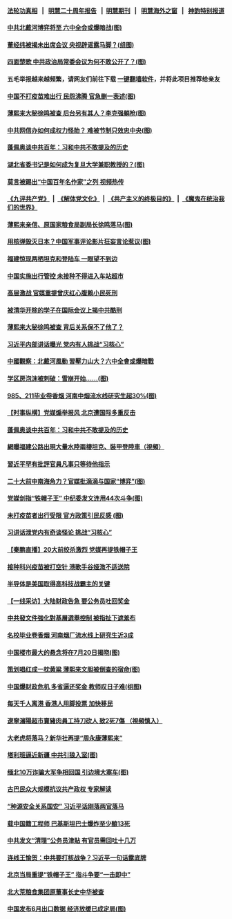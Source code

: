 #### [法轮功真相](https://github.com/gfw-breaker/truth/blob/master/README.md?t=0) &nbsp;&nbsp;|&nbsp;&nbsp; [明慧二十周年报告](https://github.com/gfw-breaker/mh-reports/blob/master/README.md?t=0) &nbsp;&nbsp;|&nbsp;&nbsp;[明慧期刊](https://github.com/gfw-breaker/mh-qikan) &nbsp;&nbsp;|&nbsp;&nbsp; [明慧海外之窗](https://github.com/gfw-breaker/mh-news/blob/master/README.md?t=0) &nbsp;&nbsp;|&nbsp;&nbsp; [神韵特别报道](https://github.com/gfw-breaker/mh-news/blob/master/shenyun.md?t=0)
#### [ 中共北戴河博弈将至 六中全会或爆暗战(图)](https://github.com/gfw-breaker/banned-news3/blob/master/pages/p2/978033.md)
#### [ 董经纬被揭未出席会议 央视辟谣露马脚？(组图)](https://github.com/gfw-breaker/banned-news3/blob/master/pages/p2/977928.md)
#### [ 四面楚歌 中共政治局常委会议为何不敢公开了？(图)](https://github.com/gfw-breaker/banned-news3/blob/master/pages/p2/978024.md)
#### 五毛举报越来越频繁，请网友们前往下载 [一键翻墙软件](https://github.com/gfw-breaker/ssr-accounts)，并将此项目推荐给亲友
#### [ 中国不打疫苗难出行 民怨沸腾 官急删一表述(图)](https://github.com/gfw-breaker/banned-news3/blob/master/pages/p1/977993.md)
#### [ 薄熙来大秘徐鸣被查 后台另有其人？李克强躺枪(图)](https://github.com/gfw-breaker/banned-news3/blob/master/pages/p2/978028.md)
#### [ 中共网信办如何成权力怪胎？ 难被节制只效忠中央(图)](https://github.com/gfw-breaker/banned-news3/blob/master/pages/p2/977987.md)
#### [ 蓬佩奥谈中共百年：习和中共不敢提及的历史](https://github.com/gfw-breaker/banned-news3/blob/master/pages/nf4514/n13086813.md)
#### [ 湖北省委书记是如何成为复旦大学兼职教授的？(图)](https://github.com/gfw-breaker/banned-news3/blob/master/pages/p2/977955.md)
#### [ 莫言被踢出“中国百年名作家”之列 视频热传](https://github.com/gfw-breaker/banned-news3/blob/master/pages/nsc413/n13087451.md)
#### [《九评共产党》](https://github.com/begood0513/9ping.md/blob/master/README.md) &nbsp;|&nbsp; [《解体党文化》](../../../../jtdwh.md/blob/master/README.md)  &nbsp;|&nbsp; [《共产主义的终极目的》](../../../../gczydzjmd.md/blob/master/README.md) &nbsp;|&nbsp; [《魔鬼在统治我们的世界》](../../../../mgztzwmdsj.md/blob/master/README.md) 
#### [ 薄熙来亲信、原国家粮食局副局长徐鸣落马(图)](https://github.com/gfw-breaker/banned-news3/blob/master/pages/p2/977979.md)
#### [ 用核弹毁灭日本？中国军事评论影片狂妄言论惹议(图)](https://github.com/gfw-breaker/banned-news3/blob/master/pages/p1/977958.md)
#### [ 福建惊现两栖坦克和登陆车 一眼望不到边](https://github.com/gfw-breaker/banned-news3/blob/master/pages/prog204/a103164955.md)
#### [ 中国实施出行管控 未接种不得进入车站超市](https://github.com/gfw-breaker/banned-news3/blob/master/pages/prog204/a103164885.md)
#### [ 高层激战 官媒重提曾庆红心腹赖小民死刑](https://github.com/gfw-breaker/banned-news3/blob/master/pages/nf4514/n13086324.md)
#### [ 被清华开除的学子在国际会议上揭中共酷刑](https://github.com/gfw-breaker/banned-news3/blob/master/pages/nsc413/n13089044.md)
#### [ 薄熙来大秘徐鸣被查 背后关系保不了他了？](https://github.com/gfw-breaker/banned-news3/blob/master/pages/nsc413/n13087345.md)
#### [ 习近平内部讲话曝光 党内有人挑战“习核心”](https://github.com/gfw-breaker/banned-news3/blob/master/pages/prog1138/a103165228.md)
#### [ 中國觀察：北戴河風動 習壓力山大？六中全會或爆暗戰](https://github.com/gfw-breaker/banned-news3/blob/master/pages/soh5/525428.md)
#### [ 学区房泡沫被刺破：雪崩开始……(图)](https://github.com/gfw-breaker/banned-news3/blob/master/pages/p5/978006.md)
#### [ 985、211毕业卷香烟 河南中烟流水线研究生超30%(图)](https://github.com/gfw-breaker/banned-news3/blob/master/pages/p1/977997.md)
#### [ 【时事纵横】党媒煽举报风 北京遭国际多重反击](https://github.com/gfw-breaker/banned-news3/blob/master/pages/nsc413/n13087052.md)
#### [ 蓬佩奥谈中共百年：习和中共不敢提及的历史](https://github.com/gfw-breaker/banned-news3/blob/master/pages/nsc413/n13086813.md)
#### [ 網曝福建公路出現大量水陸兩棲坦克、裝甲登陸車（視頻）](https://github.com/gfw-breaker/banned-news3/blob/master/pages/soh5/525236.md)
#### [ 習近平罕有批評官員凡事只等待他指示](https://github.com/gfw-breaker/banned-news3/blob/master/pages/soh5/525221.md)
#### [ 二十大前中南海角力？官媒批滴滴与国家“博弈”(图)](https://github.com/gfw-breaker/banned-news3/blob/master/pages/p2/977920.md)
#### [ 党媒剑指“铁帽子王” 中纪委发文连用44次斗争(图)](https://github.com/gfw-breaker/banned-news3/blob/master/pages/p2/977911.md)
#### [ 未打疫苗者出行受限 官方政策引民反感 (图)](https://github.com/gfw-breaker/banned-news3/blob/master/pages/p1/977916.md)
#### [ 习讲话泄党内有奇谈怪论 挑战“习核心”](https://github.com/gfw-breaker/banned-news3/blob/master/pages/nsc413/n13088150.md)
#### [ 【秦鹏直播】20大前绞杀激烈 党媒再提铁帽子王](https://github.com/gfw-breaker/banned-news3/blob/master/pages/nsc413/n13087079.md)
#### [ 接种科兴疫苗被打空针 港歌手谷娅溦不适送院](https://github.com/gfw-breaker/banned-news3/blob/master/pages/nsc413/n13086767.md)
#### [ 半导体是美国取得高科技战霸主的关键](https://github.com/gfw-breaker/banned-news3/blob/master/pages/nf4514/n13087170.md)
#### [ 【一线采访】大陆财政告急 要公务员吐回奖金](https://github.com/gfw-breaker/banned-news3/blob/master/pages/nf4514/n13085039.md)
#### [ 中共發文件強化對基層選舉控制 被指扯下遮羞布](https://github.com/gfw-breaker/banned-news3/blob/master/pages/soh5/524909.md)
#### [ 名校毕业卷香烟 河南烟厂流水线上研究生近3成](https://github.com/gfw-breaker/banned-news3/blob/master/pages/prog204/a103164794.md)
#### [ 中国楼市最大的悬念将在7月20日揭晓(图)](https://github.com/gfw-breaker/banned-news3/blob/master/pages/p5/977990.md)
#### [ 策划唱红成一枕黄粱 薄熙来文胆被倒查的宿命(图)](https://github.com/gfw-breaker/banned-news3/blob/master/pages/p2/978093.md)
#### [ 中国爆财政危机 多省逼还奖金 教师叹日子难(组图)](https://github.com/gfw-breaker/banned-news3/blob/master/pages/p1/978074.md)
#### [ 每天千人离港 香港人用脚投票 加快移民](https://github.com/gfw-breaker/banned-news3/blob/master/pages/nsc413/n13089218.md)
#### [ 遼寧瀋陽超市賣豬肉員工持刀砍人 致2死7傷 （視頻慎入）](https://github.com/gfw-breaker/banned-news3/blob/master/pages/soh5/525587.md)
#### [ 大老虎将落马？新华社再提“周永康薄熙来”](https://github.com/gfw-breaker/banned-news3/blob/master/pages/prog204/a103164907.md)
#### [ 塔利班逼近新疆 中共引狼入室(图)](https://github.com/gfw-breaker/banned-news3/blob/master/pages/p4/977982.md)
#### [ 缅北10万诈骗大军争相回国 引边境大塞车(图)](https://github.com/gfw-breaker/banned-news3/blob/master/pages/p1/978041.md)
#### [ 古巴民众大规模抗议共产政权 专家解读](https://github.com/gfw-breaker/banned-news3/blob/master/pages/nsc413/n13089116.md)
#### [ “种源安全关系国安” 习近平话刚落两官落马](https://github.com/gfw-breaker/banned-news3/blob/master/pages/nsc413/n13086347.md)
#### [ 载中国籍工程师 巴基斯坦巴士爆炸至少酿13死](https://github.com/gfw-breaker/banned-news3/blob/master/pages/prog204/a103165336.md)
#### [ 中共发文“清理”公务员津贴 有官员需回吐十几万](https://github.com/gfw-breaker/banned-news3/blob/master/pages/prog204/a103164755.md)
#### [ 连线王愉贺：中共要打核战争？习近平一句话露底牌](https://github.com/gfw-breaker/banned-news3/blob/master/pages/prog204/a103164108.md)
#### [ 北京当局重提“铁帽子王” 指斗争要“一击即中”](https://github.com/gfw-breaker/banned-news3/blob/master/pages/prog1138/a103165386.md)
#### [ 北大荒粮食集团原董事长史中华被查](https://github.com/gfw-breaker/banned-news3/blob/master/pages/prog1138/a103164375.md)
#### [ 中国发布6月出口数据 经济放缓已成定局(图)](https://github.com/gfw-breaker/banned-news3/blob/master/pages/p5/977991.md)
